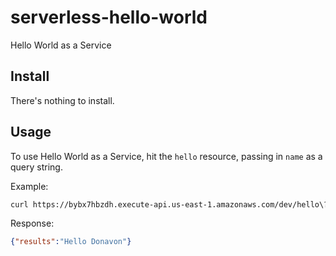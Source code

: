 # serverless-hello-world

Hello World as a Service

## Install

There's nothing to install.

## Usage

To use Hello World as a Service, hit the `hello` resource, passing in `name` as a query string.

Example:
```bash
curl https://bybx7hbzdh.execute-api.us-east-1.amazonaws.com/dev/hello\?name\=Donavon
```
Response:
```json
{"results":"Hello Donavon"}
```
